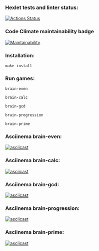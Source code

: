 ### Hexlet tests and linter status:

[![Actions Status](https://github.com/onlydisco/frontend-project-44/workflows/hexlet-check/badge.svg)](https://github.com/onlydisco/frontend-project-44/actions)

### Code Climate maintainability badge

[![Maintainability](https://api.codeclimate.com/v1/badges/16e3545ae126c7533e7a/maintainability)](https://codeclimate.com/github/onlydisco/frontend-project-44/maintainability)

### Installation:

    make install

### Run games:

    brain-even

    brain-calc

    brain-gcd

    brain-progression

    brain-prime

### Asciinema brain-even:

[![asciicast](https://asciinema.org/a/526965.svg)](https://asciinema.org/a/526965)

### Asciinema brain-calc:

[![asciicast](https://asciinema.org/a/526967.svg)](https://asciinema.org/a/526967)

### Asciinema brain-gcd:

[![asciicast](https://asciinema.org/a/526968.svg)](https://asciinema.org/a/526968)

### Asciinema brain-progression:

[![asciicast](https://asciinema.org/a/526969.svg)](https://asciinema.org/a/526969)

### Asciinema brain-prime:

[![asciicast](https://asciinema.org/a/526970.svg)](https://asciinema.org/a/526970)
